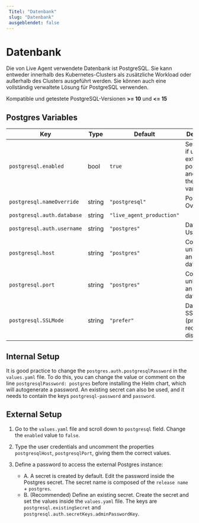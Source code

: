 ```yaml
---
 Titel: "Datenbank" 
 slug: "Datenbank" 
 ausgeblendet: false 
---
```


# Datenbank

Die von Live Agent verwendete Datenbank ist PostgreSQL. Sie kann entweder innerhalb des Kubernetes-Clusters als zusätzliche Workload oder außerhalb des Clusters ausgeführt werden. Sie können auch eine vollständig verwaltete Lösung für PostgreSQL verwenden.

Kompatible und getestete PostgreSQL-Versionen **>= 10** und **<= 15**

## Postgres Variables

| Key                        | Type   | Default                   | Description                                                                   |
|----------------------------|--------|---------------------------|-------------------------------------------------------------------------------|
| `postgresql.enabled`       | bool   | `true`                    | Set to `false` if using an external postgres, and modify the below variables. |
| `postgresql.nameOverride`  | string | `"postgresql"`            | Pod Name Override                                                             |
| `postgresql.auth.database` | string | `"live_agent_production"` |
| `postgresql.auth.username` | string | `"postgres"`              | Database User                                                                 |
| `postgresql.host`          | string | `"postgres"`              | Commented, unless using an external database.                                 |
| `postgresql.port`          | string | `"postgres"`              | Commented, unless using an external database.                                 |
| `postgresql.SSLMode`       | string | `"prefer"`                | Database SSL Mode (prefer, require, disable)                                  |

## Internal Setup

It is good practice to change the `postgres.auth.postgresqlPassword` in the `values.yaml` file. To do this, you can change the value or comment on the line `postgresqlPassword: postgres` before installing the Helm chart, which will autogenerate a password. An existing secret can also be used, and it needs to contain the keys `postgresql-password` and `password`.

## External Setup

1. Go to the `values.yaml` file and scroll down to `postgresql` field. Change the `enabled` value to `false`.

2. Type the user credentials and uncomment the properties `postgresqlHost`, `postgresqlPort`, giving them the correct values.

3. Define a password to access the external Postgres instance:
   - A. A secret is created by default. Edit the password inside the Postgres secret. The secret name is composed of the `release name` + `postgres`.
   - B. (Recommended) Define an existing secret. Create the secret and set the values inside the `values.yaml` file. The keys are `postgresql.existingSecret` and `postgresql.auth.secretKeys.adminPasswordKey`.
